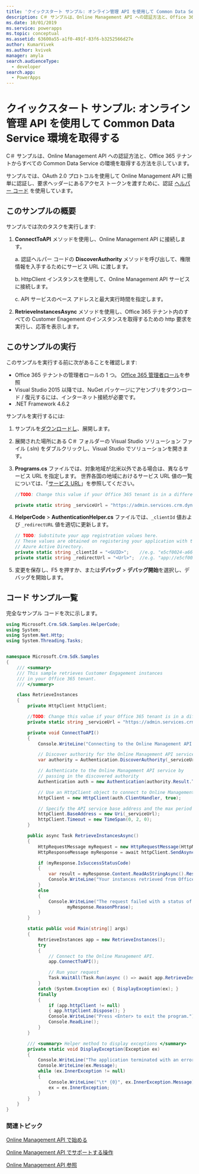 ```yaml
---
title: 'クイックスタート サンプル: オンライン管理 API を使用して Common Data Service 環境を取得する| MicrosoftDocs'
description: C＃ サンプルは、Online Management API への認証方法と、Office 365 テナントからすべての Common Data Service の環境を取得する方法を示しています。
ms.date: 10/01/2019
ms.service: powerapps
ms.topic: conceptual
ms.assetid: 63600a55-a1f0-491f-83f6-b3252566d27e
author: KumarVivek
ms.author: kvivek
manager: amyla
search.audienceType:
  - developer
search.app:
  - PowerApps
---
```

# <a name="quick-start-sample-retrieve-common-data-service-environements-using-online-management-api"></a>クイックスタート サンプル: オンライン管理 API を使用して Common Data Service 環境を取得する 

C＃ サンプルは、Online Management API への認証方法と、Office 365 テナントからすべての Common Data Service の環境を取得する方法を示しています。

サンプルでは、OAuth 2.0 プロトコルを使用して Online Management API に簡単に認証し、要求ヘッダーにあるアクセス トークンを渡すために、認証 [ヘルパー コード](sample-authentication-helper.md) を使用しています。

## <a name="what-this-sample-does"></a>このサンプルの概要

サンプルでは次のタスクを実行します:

1. **ConnectToAPI** メソッドを使用し、Online Management API に接続します。

    a. 認証ヘルパー コードの **DiscoverAuthority** メソッドを呼び出して、権限情報を入手するためにサービス URL に渡します。

    b. HttpClient インスタンスを使用して、Online Management API サービスに接続します。

    c. API サービスのベース アドレスと最大実行時間を指定します。
1. **RetrieveInstancesAsync** メソッドを使用し、Office 365 テナント内のすべての Customer Enagement のインスタンスを取得するための http 要求を実行し、応答を表示します。

## <a name="run-this-sample"></a>このサンプルの実行
このサンプルを実行する前に次があることを確認します:
- Office 365 テナントの管理者ロールの 1 つ。 [Office 365 管理者ロール](get-started-online-management-api.md#office-365-admin-roles)を参照
- Visual Studio 2015 以降では、NuGet パッケージにアセンブリをダウンロード / 復元するには、インターネット接続が必要です。
- .NET Framework 4.6.2

サンプルを実行するには:
1. サンプルを[ダウンロードし](https://code.msdn.microsoft.com/Sample-Retrieve-Customer-94e4076d)、展開します。
2. 展開された場所にある C＃ フォルダーの Visual Studio ソリューション ファイル (.sln) をダブルクリックし、Visual Studio でソリューションを開きます。
3. **Programs.cs** ファイルでは、対象地域が北米以外である場合は、異なるサービス URL を指定します。 世界各国の地域におけるサービス URL 値の一覧については、「[サービス URL](get-started-online-management-api.md#service-url)」を参照してください。
    ```csharp
    //TODO: Change this value if your Office 365 tenant is in a different region than North America

    private static string _serviceUrl = "https://admin.services.crm.dynamics.com";
    ```
4. **HelperCode** > **AuthenticationHelper.cs** ファイルでは、`_clientId` 値および `_redirectURL` 値を適切に更新します。

    ```csharp
    // TODO: Substitute your app registration values here.
    // These values are obtained on registering your application with the 
    // Azure Active Directory.
    private static string _clientId = "<GUID>";    //e.g. "e5cf0024-a66a-4f16-85ce-99ba97a24bb2"
    private static string _redirectUrl = "<Url>";  //e.g. "app://e5cf0024-a66a-4f16-85ce-99ba97a24bb2"
    ```
5. 変更を保存し、F5 を押すか、または**デバッグ** > **デバッグ開始**を選択し、デバッグを開始します。

## <a name="code-sample-listing"></a>コード サンプル一覧 

完全なサンプル コードを次に示します。

```csharp
using Microsoft.Crm.Sdk.Samples.HelperCode;
using System;
using System.Net.Http;
using System.Threading.Tasks;


namespace Microsoft.Crm.Sdk.Samples
{
    /// <summary>
    /// This sample retrieves Customer Engagement instances
    /// in your Office 365 tenant.
    /// </summary>    

    class RetrieveInstances
    {
        private HttpClient httpClient;

        //TODO: Change this value if your Office 365 tenant is in a different region than North America
        private static string _serviceUrl = "https://admin.services.crm.dynamics.com";

        private void ConnectToAPI()
        {
            Console.WriteLine("Connecting to the Online Management API service...");

            // Discover authority for the Online Management API service
            var authority = Authentication.DiscoverAuthority(_serviceUrl);

            // Authenticate to the Online Management API service by 
            // passing in the discovered authority 
            Authentication auth = new Authentication(authority.Result.ToString());            

            // Use an HttpClient object to connect to Online Management API service.           
            httpClient = new HttpClient(auth.ClientHandler, true);

            // Specify the API service base address and the max period of execution time 
            httpClient.BaseAddress = new Uri(_serviceUrl);
            httpClient.Timeout = new TimeSpan(0, 2, 0);            
        }

        public async Task RetrieveInstancesAsync()
        {
            HttpRequestMessage myRequest = new HttpRequestMessage(HttpMethod.Get, "/api/v1.1/instances");
            HttpResponseMessage myResponse = await httpClient.SendAsync(myRequest);

            if (myResponse.IsSuccessStatusCode)
            {
                var result = myResponse.Content.ReadAsStringAsync().Result;
                Console.WriteLine("Your instances retrieved from Office 365 tenant: \n{0}", result);
            }
            else
            {
                Console.WriteLine("The request failed with a status of '{0}'",
                       myResponse.ReasonPhrase);
            }
        }

        static public void Main(string[] args)
        {
            RetrieveInstances app = new RetrieveInstances();
            try
            {
                // Connect to the Online Management API. 
                app.ConnectToAPI();

                // Run your request
                Task.WaitAll(Task.Run(async () => await app.RetrieveInstancesAsync()));
            }
            catch (System.Exception ex) { DisplayException(ex); }
            finally
            {
                if (app.httpClient != null)
                { app.httpClient.Dispose(); }
                Console.WriteLine("Press <Enter> to exit the program.");
                Console.ReadLine();
            }
        }

        /// <summary> Helper method to display exceptions </summary> 
        private static void DisplayException(Exception ex)
        {
            Console.WriteLine("The application terminated with an error.");
            Console.WriteLine(ex.Message);
            while (ex.InnerException != null)
            {
                Console.WriteLine("\t* {0}", ex.InnerException.Message);
                ex = ex.InnerException;
            }
        }
    }
}
```

### <a name="related-topics"></a>関連トピック  

[Online Management API で始める](get-started-online-management-api.md)

[Online Management API でサポートする操作](operations-supported.md)

[Online Management API 参照](/rest/api/admin.services.crm.dynamics.com)
